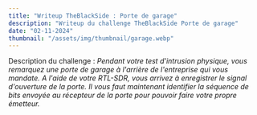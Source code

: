 ```yaml
---
title: "Writeup TheBlackSide : Porte de garage"
description: "Writeup du challenge TheBlackSide Porte de garage"
date: "02-11-2024"
thumbnail: "/assets/img/thumbnail/garage.webp"
---
```

Description du challenge : 
*Pendant votre test d'intrusion physique, vous remarquez une porte de garage à l'arrière de l'entreprise qui vous mandate. A l'aide de votre RTL-SDR, vous arrivez à enregistrer le signal d'ouverture de la porte. Il vous faut maintenant identifier la séquence de bits envoyée au récepteur de la porte pour pouvoir faire votre propre émetteur.*

